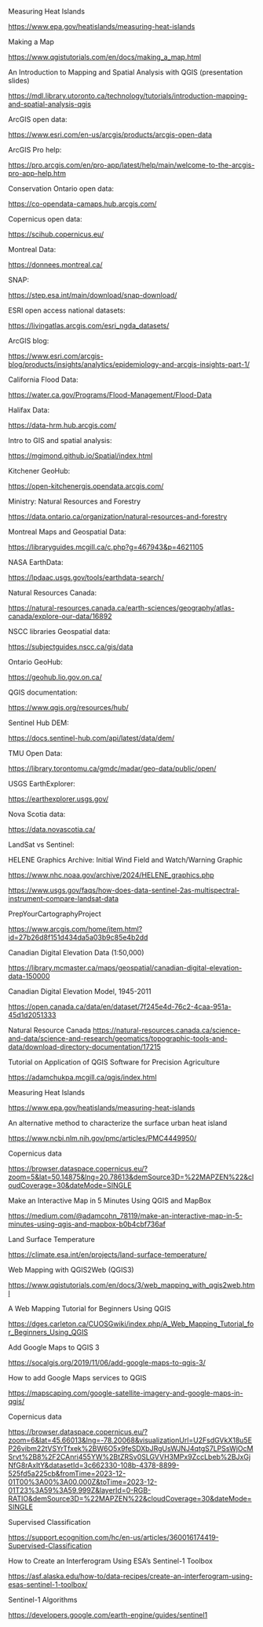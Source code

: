 Measuring Heat Islands

https://www.epa.gov/heatislands/measuring-heat-islands

Making a Map

https://www.qgistutorials.com/en/docs/making_a_map.html

An Introduction to Mapping and Spatial Analysis with QGIS (presentation slides)

https://mdl.library.utoronto.ca/technology/tutorials/introduction-mapping-and-spatial-analysis-qgis

ArcGIS open data:

https://www.esri.com/en-us/arcgis/products/arcgis-open-data

ArcGIS Pro help:

https://pro.arcgis.com/en/pro-app/latest/help/main/welcome-to-the-arcgis-pro-app-help.htm

Conservation Ontario open data:

https://co-opendata-camaps.hub.arcgis.com/

Copernicus open data:

https://scihub.copernicus.eu/

Montreal Data:

https://donnees.montreal.ca/

SNAP:

https://step.esa.int/main/download/snap-download/

ESRI open access national datasets:

https://livingatlas.arcgis.com/esri_ngda_datasets/

ArcGIS blog:

https://www.esri.com/arcgis-blog/products/insights/analytics/epidemiology-and-arcgis-insights-part-1/

California Flood Data:

https://water.ca.gov/Programs/Flood-Management/Flood-Data

Halifax Data:

https://data-hrm.hub.arcgis.com/

Intro to GIS and spatial analysis:

https://mgimond.github.io/Spatial/index.html

Kitchener GeoHub:

https://open-kitchenergis.opendata.arcgis.com/

Ministry: Natural Resources and Forestry

https://data.ontario.ca/organization/natural-resources-and-forestry

Montreal Maps and Geospatial Data:

https://libraryguides.mcgill.ca/c.php?g=467943&p=4621105

NASA EarthData:

https://lpdaac.usgs.gov/tools/earthdata-search/

Natural Resources Canada:

https://natural-resources.canada.ca/earth-sciences/geography/atlas-canada/explore-our-data/16892

NSCC libraries Geospatial data:

https://subjectguides.nscc.ca/gis/data

Ontario GeoHub:

https://geohub.lio.gov.on.ca/

QGIS documentation:

https://www.qgis.org/resources/hub/

Sentinel Hub DEM:

https://docs.sentinel-hub.com/api/latest/data/dem/

TMU Open Data:

https://library.torontomu.ca/gmdc/madar/geo-data/public/open/

USGS EarthExplorer:

https://earthexplorer.usgs.gov/

Nova Scotia data:

https://data.novascotia.ca/

LandSat vs Sentinel:

HELENE Graphics Archive:
Initial Wind Field and Watch/Warning Graphic

https://www.nhc.noaa.gov/archive/2024/HELENE_graphics.php


https://www.usgs.gov/faqs/how-does-data-sentinel-2as-multispectral-instrument-compare-landsat-data

PrepYourCartographyProject

https://www.arcgis.com/home/item.html?id=27b26d8f151d434da5a03b9c85e4b2dd

Canadian Digital Elevation Data (1:50,000)

https://library.mcmaster.ca/maps/geospatial/canadian-digital-elevation-data-150000

Canadian Digital Elevation Model, 1945-2011

https://open.canada.ca/data/en/dataset/7f245e4d-76c2-4caa-951a-45d1d2051333

Natural Resource Canada
https://natural-resources.canada.ca/science-and-data/science-and-research/geomatics/topographic-tools-and-data/download-directory-documentation/17215

Tutorial on Application of QGIS Software for Precision Agriculture

https://adamchukpa.mcgill.ca/qgis/index.html

Measuring Heat Islands

https://www.epa.gov/heatislands/measuring-heat-islands

An alternative method to characterize the surface urban heat island

https://www.ncbi.nlm.nih.gov/pmc/articles/PMC4449950/

Copernicus data

https://browser.dataspace.copernicus.eu/?zoom=5&lat=50.14875&lng=20.78613&demSource3D=%22MAPZEN%22&cloudCoverage=30&dateMode=SINGLE

Make an Interactive Map in 5 Minutes Using QGIS and MapBox

https://medium.com/@adamcohn_78119/make-an-interactive-map-in-5-minutes-using-qgis-and-mapbox-b0b4cbf736af

Land Surface Temperature

https://climate.esa.int/en/projects/land-surface-temperature/

Web Mapping with QGIS2Web (QGIS3)

https://www.qgistutorials.com/en/docs/3/web_mapping_with_qgis2web.html

A Web Mapping Tutorial for Beginners Using QGIS

https://dges.carleton.ca/CUOSGwiki/index.php/A_Web_Mapping_Tutorial_for_Beginners_Using_QGIS

Add Google Maps to QGIS 3

https://socalgis.org/2019/11/06/add-google-maps-to-qgis-3/

How to add Google Maps services to QGIS

https://mapscaping.com/google-satellite-imagery-and-google-maps-in-qgis/

Copernicus data

https://browser.dataspace.copernicus.eu/?zoom=6&lat=45.66013&lng=-78.20068&visualizationUrl=U2FsdGVkX18u5EP26vibm22tVSYrTfxek%2BW6O5x9feSDXbJRgUsWJNJ4qtgS7LPSsWjOcMSrvt%2B8%2F2CAnri455YW%2BtZRSv0SLGVVH3MPx9ZccLbeb%2BJxGjNfG8rAxItY&datasetId=3c662330-108b-4378-8899-525fd5a225cb&fromTime=2023-12-01T00%3A00%3A00.000Z&toTime=2023-12-01T23%3A59%3A59.999Z&layerId=0-RGB-RATIO&demSource3D=%22MAPZEN%22&cloudCoverage=30&dateMode=SINGLE

Supervised Classification 

https://support.ecognition.com/hc/en-us/articles/360016174419-Supervised-Classification

How to Create an Interferogram Using ESA’s Sentinel-1 Toolbox

https://asf.alaska.edu/how-to/data-recipes/create-an-interferogram-using-esas-sentinel-1-toolbox/

Sentinel-1 Algorithms

https://developers.google.com/earth-engine/guides/sentinel1
